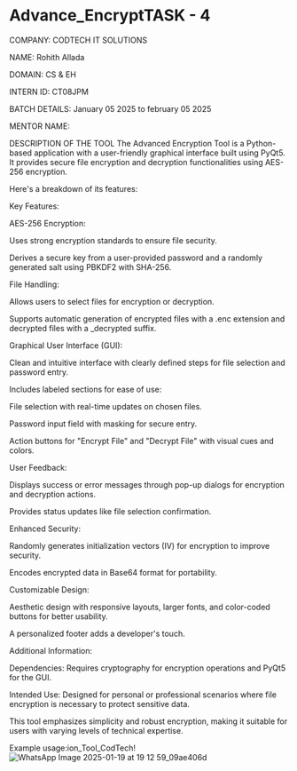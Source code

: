# Advance_EncryptTASK - 4

COMPANY: CODTECH IT SOLUTIONS

NAME: Rohith Allada

DOMAIN: CS & EH

INTERN ID: CT08JPM

BATCH DETAILS: January 05 2025 to february 05 2025

MENTOR NAME: 

DESCRIPTION OF THE TOOL
The Advanced Encryption Tool is a Python-based application with a user-friendly graphical interface built using PyQt5. It provides secure file encryption and decryption functionalities using AES-256 encryption.

Here's a breakdown of its features:

Key Features:

AES-256 Encryption:

Uses strong encryption standards to ensure file security.

Derives a secure key from a user-provided password and a randomly generated salt using PBKDF2 with SHA-256.

File Handling:

Allows users to select files for encryption or decryption.

Supports automatic generation of encrypted files with a .enc extension and decrypted files with a _decrypted suffix.

Graphical User Interface (GUI):

Clean and intuitive interface with clearly defined steps for file selection and password entry.

Includes labeled sections for ease of use:

File selection with real-time updates on chosen files.

Password input field with masking for secure entry.

Action buttons for "Encrypt File" and "Decrypt File" with visual cues and colors.

User Feedback:

Displays success or error messages through pop-up dialogs for encryption and decryption actions.

Provides status updates like file selection confirmation.

Enhanced Security:

Randomly generates initialization vectors (IV) for encryption to improve security.

Encodes encrypted data in Base64 format for portability.

Customizable Design:

Aesthetic design with responsive layouts, larger fonts, and color-coded buttons for better usability.

A personalized footer adds a developer's touch.

Additional Information:

Dependencies: Requires cryptography for encryption operations and PyQt5 for the GUI.

Intended Use: Designed for personal or professional scenarios where file encryption is necessary to protect sensitive data.

This tool emphasizes simplicity and robust encryption, making it suitable for users with varying levels of technical expertise.

Example usage:ion_Tool_CodTech!
![WhatsApp Image 2025-01-19 at 19 12 59_09ae406d](https://github.com/user-attachments/assets/e4710d86-0b84-44e2-85fe-c40b89020d7f)
